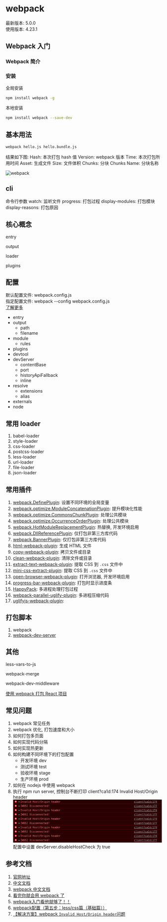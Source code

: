 # webpack

最新版本: 5.0.0  
使用版本: 4.23.1

## Webpack 入门

### Webpack 简介

### 安装

全局安装

```bash
npm install webpack -g
```

本地安装

```bash
npm install webpack --save-dev
```

## 基本用法

``` bash
webpack hello.js hello.bundle.js
```

结果如下图: 
Hash: 本次打包 hash 值
Version: webpack 版本
Time: 本次打包所用时间
Asset: 生成文件
Size: 文件体积
Chunks: 分块
Chunks Name: 分块名称

![webpack](/img/webpack.png)

## cli

命令行参数
watch: 监听文件
progress: 打包过程
display-modules: 打包模块
display-reasons: 打包原因

## 核心概念

entry

output

loader

plugins

## 配置

默认配置文件: webpack.config.js  
指定配置文件: webpack --config webpack.config.js  
[了解更多](./webpack-config)

- entry
- output
  - path
  - filename
- module
  - rules
- plugins
- devtool
- devServer
  - contentBase
  - port
  - historyApiFallback
  - inline
- resolve
  - extensions
  - alias
- externals
- node

## 常用 loader

1. babel-loader
1. style-loader
1. css-loader
1. postcss-loader
1. less-loader
1. url-loader
1. file-loader
1. json-loader

## 常用插件

1. [webpack.DefinePlugin](./webpack-plugins.md#define-plugin): 设置不同环境的全局变量
1. [webpack.optimize.ModuleConcatenationPlugin](./webpack-plugins.md#module-concatenation-plugin): 提升模块化性能
1. [webpack.optimize.CommonsChunkPlugin](./webpack-plugins.md#commons-chunk-plugin): 处理公共模块
1. [webpack.optimize.OccurrenceOrderPlugin](./webpack-plugins.md#occurrence-order-plugin): 处理公共模块
1. [webpack.HotModuleReplacementPlugin](./webpack-plugins.md#hot-module-replacement-plugin): 热替换, 开发环境启用
1. [webpack.DllReferencePlugin](./webpack-plugins.md#dll-reference-plugin): 仅打包非第三方库代码
1. [webpack.BannerPlugin](./webpack-plugins.md#banner-plugin): 仅打包非第三方库代码
1. [html-webpack-plugin](./webpack-plugins.md#html-webpack-plugin): 生成 HTML 文件
1. [copy-webpack-plugin](./webpack-plugins.md#copy-webpack-plugin): 拷贝文件或目录
1. [clean-webpack-plugin](./webpack-plugins.md#clean-webpack-plugin): 清除文件或目录
1. [extract-text-webpack-plugin](./webpack-plugins.md#extract-text-webpack-plugin): 提取 CSS 到 `.css` 文件中
1. [mini-css-extract-plugin](./webpack-plugins.md#mini-css-extract-plugin): 提取 CSS 到 `.css` 文件中
1. [open-browser-webpack-plugin](./webpack-plugins.md#open-browser-webpack-plugin): 打开浏览器, 开发环境启用
1. [progress-bar-webpack-plugin](./webpack-plugins.md#progress-bar-webpack-plugin): 打包时显示进度条
1. [HappyPack](./webpack-plugins.md#happy-pack): 多进程处理打包过程
1. [webpack-parallel-uglify-plugin](./webpack-plugins.md#webpack-parallel-uglify-plugin): 多进程压缩代码
1. [uglifyjs-webpack-plugin](./webpack-plugins.md#uglifyjs-webpack-plugin): 

## 打包脚本

1. webpack
1. [webpack-dev-server](./webpack-dev-server)

## 其他

less-vars-to-js

webpack-merge

webpack-dev-middleware

[使用 webpack 打包 React 项目](./webpack-react)

## 常见问题

1. webpack 常见任务
1. webpack 优化, 打包速度和大小
1. 如何打包多页面
1. 如何实现代码分隔
1. 如何实现热更新
1. 如何构建不同环境下的打包配置
    - 开发环境 dev
    - 测试环境 test
    - 验收环境 stage
    - 生产环境 prod
1. 如何在 nodejs 中使用 webpack
1. 执行 npm run server, 控制台不断打印 client?ca1d:174 Invalid Host/Origin header
    ![Invalid Host/Origin header](../assets/images/invalid_host.png)
    配置中设置 devServer.disableHostCheck 为 true

## 参考文档

1. [官网地址](http://webpack.github.io/)
1. [中文文档](http://www.css88.com/doc/webpack2/)
1. [webpack 中文文档](https://www.webpackjs.com/)
1. [看完你就会用 webpack 了](https://juejin.im/post/5f14f886f265da2306247f7b)
1. [webpack入门看他就够了！！](https://juejin.im/post/6844903958993960973)
1. [webpack配置（第五步：less/css篇（基础篇））](https://my.oschina.net/u/3797834/blog/1649270)
1. [【解决方案】webpack `Invalid Host/Origin header`问题](https://blog.csdn.net/u013243347/article/details/85223016)
